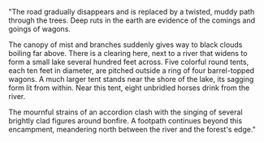 "The road gradually disappears and is replaced by a twisted, muddy path through the trees. Deep ruts in the earth are evidence of the comings and goings of wagons.

The canopy of mist and branches suddenly gives way to black clouds boiling far above. There is a clearing here, next to a river that widens to form a small lake several hundred feet across. Five colorful round tents, each ten feet in diameter, are pitched outside a ring of four barrel-topped wagons. A much larger tent stands near the shore of the lake, its sagging form lit from within. Near this tent, eight unbridled horses drink from the river.

The mournful strains of an accordion clash with the singing of several brightly clad figures around bonfire. A footpath continues beyond this encampment, meandering north between the river and the forest's edge."